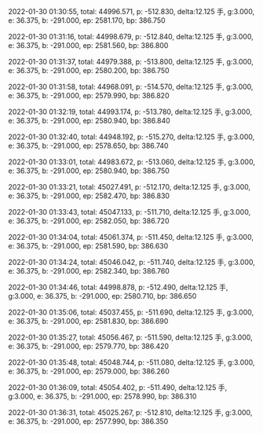 2022-01-30 01:30:55, total: 44996.571, p: -512.830, delta:12.125 手, g:3.000, e: 36.375, b: -291.000, ep: 2581.170, bp: 386.750

2022-01-30 01:31:16, total: 44998.679, p: -512.840, delta:12.125 手, g:3.000, e: 36.375, b: -291.000, ep: 2581.560, bp: 386.800

2022-01-30 01:31:37, total: 44979.388, p: -513.800, delta:12.125 手, g:3.000, e: 36.375, b: -291.000, ep: 2580.200, bp: 386.750

2022-01-30 01:31:58, total: 44968.091, p: -514.570, delta:12.125 手, g:3.000, e: 36.375, b: -291.000, ep: 2579.990, bp: 386.820

2022-01-30 01:32:19, total: 44993.174, p: -513.780, delta:12.125 手, g:3.000, e: 36.375, b: -291.000, ep: 2580.940, bp: 386.840

2022-01-30 01:32:40, total: 44948.192, p: -515.270, delta:12.125 手, g:3.000, e: 36.375, b: -291.000, ep: 2578.650, bp: 386.740

2022-01-30 01:33:01, total: 44983.672, p: -513.060, delta:12.125 手, g:3.000, e: 36.375, b: -291.000, ep: 2580.940, bp: 386.750

2022-01-30 01:33:21, total: 45027.491, p: -512.170, delta:12.125 手, g:3.000, e: 36.375, b: -291.000, ep: 2582.470, bp: 386.830

2022-01-30 01:33:43, total: 45047.133, p: -511.710, delta:12.125 手, g:3.000, e: 36.375, b: -291.000, ep: 2582.050, bp: 386.720

2022-01-30 01:34:04, total: 45061.374, p: -511.450, delta:12.125 手, g:3.000, e: 36.375, b: -291.000, ep: 2581.590, bp: 386.630

2022-01-30 01:34:24, total: 45046.042, p: -511.740, delta:12.125 手, g:3.000, e: 36.375, b: -291.000, ep: 2582.340, bp: 386.760

2022-01-30 01:34:46, total: 44998.878, p: -512.490, delta:12.125 手, g:3.000, e: 36.375, b: -291.000, ep: 2580.710, bp: 386.650

2022-01-30 01:35:06, total: 45037.455, p: -511.690, delta:12.125 手, g:3.000, e: 36.375, b: -291.000, ep: 2581.830, bp: 386.690

2022-01-30 01:35:27, total: 45056.467, p: -511.590, delta:12.125 手, g:3.000, e: 36.375, b: -291.000, ep: 2579.770, bp: 386.420

2022-01-30 01:35:48, total: 45048.744, p: -511.080, delta:12.125 手, g:3.000, e: 36.375, b: -291.000, ep: 2579.000, bp: 386.260

2022-01-30 01:36:09, total: 45054.402, p: -511.490, delta:12.125 手, g:3.000, e: 36.375, b: -291.000, ep: 2578.990, bp: 386.310

2022-01-30 01:36:31, total: 45025.267, p: -512.810, delta:12.125 手, g:3.000, e: 36.375, b: -291.000, ep: 2577.990, bp: 386.350